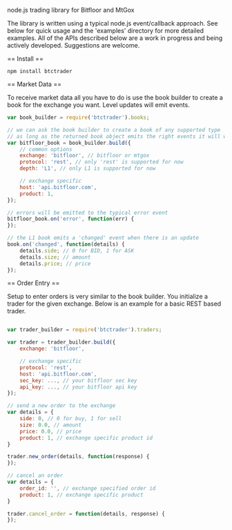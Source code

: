 node.js trading library for Bitfloor and MtGox

The library is written using a typical node.js event/callback approach. See below for quick usage and the 'examples' directory for more detailed examples. All of the APIs described below are a work in progress and being actively developed. Suggestions are welcome.

== Install ==

    npm install btctrader

== Market Data ==

To receive market data all you have to do is use the book builder to create a book for the exchange you want. Level updates will emit events.

```javascript
var book_builder = require('btctrader').books;

// we can ask the book builder to create a book of any supported type
// as long as the returned book object emits the right events it will work
var bitfloor_book = book_builder.build({
    // common options
    exchange: 'bitfloor', // bitfloor or mtgox
    protocol: 'rest', // only 'rest' is supported for now
    depth: 'L1', // only L1 is supported for now

    // exchange specific
    host: 'api.bitfloor.com',
    product: 1,
});

// errors will be emitted to the typical error event
bitfloor_book.on('error', function(err) {
});

// the L1 book emits a 'changed' event when there is an update
book.on('changed', function(details) {
    details.side; // 0 for BID, 1 for ASK
    details.size; // amount
    details.price; // price
});
```

== Order Entry ==

Setup to enter orders is very similar to the book builder. You initialize a trader for the given exchange. Below is an example for a basic REST based trader.

```javascript

var trader_builder = require('btctrader').traders;

var trader = trader_builder.build({
    exchange: 'bitfloor',

    // exchange specific
    protocol: 'rest',
    host: 'api.bitfloor.com',
    sec_key: ..., // your bitfloor sec key
    api_key: ..., // your bitfloor api key
});

// send a new order to the exchange
var details = {
    side: 0, // 0 for buy, 1 for sell
    size: 0.0, // amount
    price: 0.0, // price
    product: 1, // exchange specific product id
}

trader.new_order(details, function(response) {
});

// cancel an order
var details = {
    order_id: '', // exchange specified order id
    product: 1, // exchange specific product
}

trader.cancel_order = function(details, response) {
});

```
